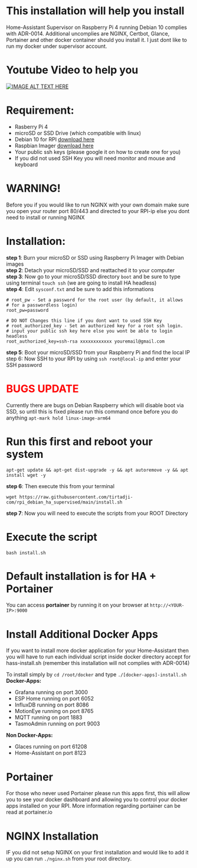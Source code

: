 # This installation will help you install
Home-Assistant Supervisor on Raspberry Pi 4 running Debian 10 complies with ADR-0014. Additional uncomplies are NGINX, Certbot, Glance, Portainer and other docker container should you install it. I just dont like to run my docker under supervisor account.

# Youtube Video to help you
[![IMAGE ALT TEXT HERE](https://img.youtube.com/vi/yMEryGN_2MY/0.jpg)](https://www.youtube.com/watch?v=yMEryGN_2MY/0)


# Requirement:
- Rasberry Pi 4
- microSD or SSD Drive (which compatible with linux)
- Debian 10 for RPI [download here](https://raspi.debian.net/tested-images/)
- Raspbian Imager [download here](https://www.raspberrypi.org/software/)
- Your public ssh keys (please google it on how to create one for you)
- If you did not used SSH Key you will need monitor and mouse and keyboard

# WARNING!
Before you if you would like to run NGINX with your own domain make sure you open your router port 80/443 and directed to your RPI-ip else you dont need to install or running NGINX

# Installation:
**step 1**: Burn your microSD or SSD using Raspberry Pi Imager with Debian images  
**step 2**: Detach your microSD/SSD and reattached it to your computer  
**step 3**: Now go to your microSD/SSD directory `boot` and be sure to type using terminal `touch ssh` (we are going to install HA headless)  
**step 4**: Edit `sysconf.txt` and be sure to add this informations

```
# root_pw - Set a password for the root user (by default, it allows
# for a passwordless login)
root_pw=password

# DO NOT Changes this line if you dont want to used SSH Key
# root_authorized_key - Set an authorized key for a root ssh login.
# input your public ssh key here else you wont be able to login headless
root_authorized_key=ssh-rsa xxxxxxxxxxxx youremail@gmail.com
```

**step 5**: Boot your microSD/SSD from your Raspberry Pi and find the local IP
step 6: Now SSH to your RPI by using `ssh root@local-ip` and enter your SSH password

# <span style="color: red;">BUGS UPDATE</span>
Currently there are bugs on Debian Raspberry which will disable boot via SSD, so until this is fixed please run this command once before you do anything `apt-mark hold linux-image-arm64`

# Run this first and reboot your system
`apt-get update && apt-get dist-upgrade -y && apt autoremove -y && apt install wget -y`

**step 6**: Then execute this from your terminal

`wget https://raw.githubusercontent.com/tirtadji-com/rpi_debian_ha_supervised/main/install.sh`

**step 7**: Now you will need to execute the scripts from your ROOT Directory

# Execute the script
`bash install.sh`

# Default installation is for HA + Portainer
You can access **portainer** by running it on your browser at `http://<YOUR-IP>:9000`

# Install Additional Docker Apps
If you want to install more docker application for your Home-Assistant then you will have to run each individual script inside docker directory accept for hass-install.sh (remember this installation will not complies with ADR-0014)

To install simply by `cd /root/docker` and type `./[docker-apps]-install.sh`
**Docker-Apps:**

- Grafana running on port 3000
- ESP Home running on port 6052
- InfluxDB running on port 8086
- MotionEye running on port 8765
- MQTT running on port 1883
- TasmoAdmin running on port 9003

**Non Docker-Apps:**

- Glaces running on port 61208
- Home-Assistant on port 8123

# Portainer

For those who never used Portainer please run this apps first, this will allow you to see your docker dashboard and allowing you to control your docker apps installed on your RPI. More information regarding portainer can be read at portainer.io

# NGINX Installation

IF you did not setup NGINX on your first installation and would like to add it up you can run `./nginx.sh` from your root directory.

